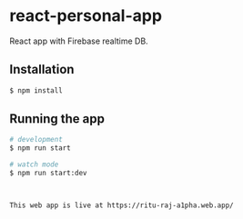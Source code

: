 # react-personal-app

React app with Firebase realtime DB.

## Installation

```bash
$ npm install
```

## Running the app

```bash
# development
$ npm run start

# watch mode
$ npm run start:dev



This web app is live at https://ritu-raj-a1pha.web.app/
```
